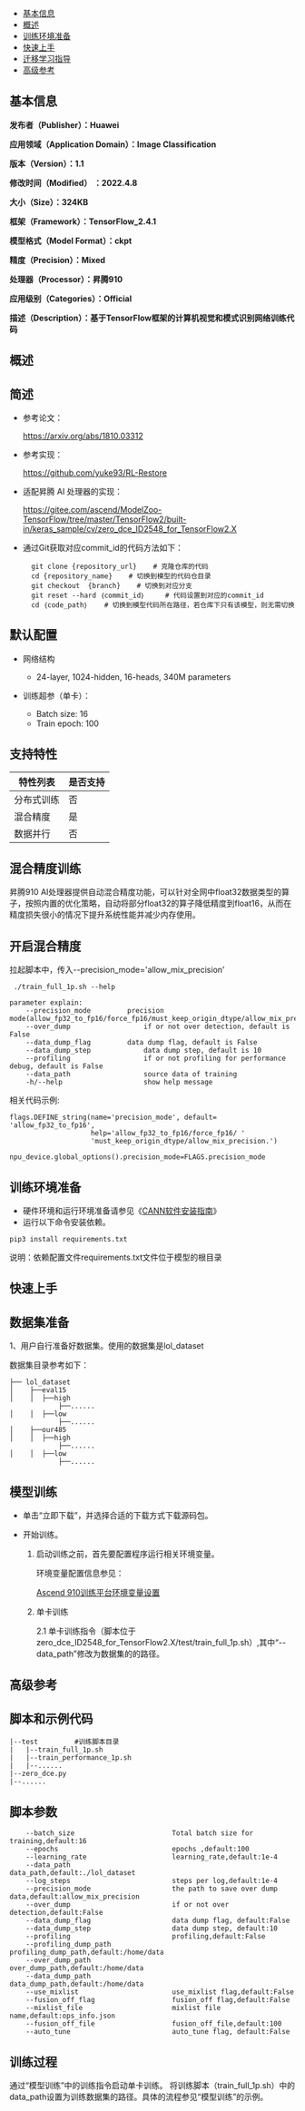 - [基本信息](#基本信息.md)
- [概述](#概述.md)
- [训练环境准备](#训练环境准备.md)
- [快速上手](#快速上手.md)
- [迁移学习指导](#迁移学习指导.md)
- [高级参考](#高级参考.md)
<h2 id="基本信息.md">基本信息</h2>

**发布者（Publisher）：Huawei**

**应用领域（Application Domain）：Image Classification**

**版本（Version）：1.1**

**修改时间（Modified） ：2022.4.8**

**大小（Size）：324KB**

**框架（Framework）：TensorFlow_2.4.1**

**模型格式（Model Format）：ckpt**

**精度（Precision）：Mixed**

**处理器（Processor）：昇腾910**

**应用级别（Categories）：Official**

**描述（Description）：基于TensorFlow框架的计算机视觉和模式识别网络训练代码**

<h2 id="概述.md">概述</h2>

## 简述

- 参考论文：

  https://arxiv.org/abs/1810.03312

- 参考实现：

  https://github.com/yuke93/RL-Restore
  

- 适配昇腾 AI 处理器的实现：
    
   https://gitee.com/ascend/ModelZoo-TensorFlow/tree/master/TensorFlow2/built-in/keras_sample/cv/zero_dce_ID2548_for_TensorFlow2.X

- 通过Git获取对应commit\_id的代码方法如下：
    
        git clone {repository_url}    # 克隆仓库的代码
        cd {repository_name}    # 切换到模型的代码仓目录
        git checkout  {branch}    # 切换到对应分支
        git reset --hard ｛commit_id｝     # 代码设置到对应的commit_id
        cd ｛code_path｝    # 切换到模型代码所在路径，若仓库下只有该模型，则无需切换
    

## 默认配置<a name="section91661242121611"></a>
-   网络结构
    -   24-layer, 1024-hidden, 16-heads, 340M parameters
    
-   训练超参（单卡）：
    -   Batch size: 16
    -   Train epoch: 100


## 支持特性<a name="section1899153513554"></a>

| 特性列表  | 是否支持 |
|-------|------|
| 分布式训练 | 否    |
| 混合精度  | 是    |
| 数据并行  | 否    |


## 混合精度训练<a name="section168064817164"></a>

昇腾910 AI处理器提供自动混合精度功能，可以针对全网中float32数据类型的算子，按照内置的优化策略，自动将部分float32的算子降低精度到float16，从而在精度损失很小的情况下提升系统性能并减少内存使用。

## 开启混合精度<a name="section20779114113713"></a>
拉起脚本中，传入--precision_mode='allow_mix_precision'

```
 ./train_full_1p.sh --help

parameter explain:
    --precision_mode         precision mode(allow_fp32_to_fp16/force_fp16/must_keep_origin_dtype/allow_mix_precision)
    --over_dump                  if or not over detection, default is False
    --data_dump_flag         data dump flag, default is False
    --data_dump_step             data dump step, default is 10
    --profiling                  if or not profiling for performance debug, default is False
    --data_path                  source data of training
    -h/--help                    show help message
```

相关代码示例:

```
flags.DEFINE_string(name='precision_mode', default= 'allow_fp32_to_fp16',
                    help='allow_fp32_to_fp16/force_fp16/ ' 
                    'must_keep_origin_dtype/allow_mix_precision.')

npu_device.global_options().precision_mode=FLAGS.precision_mode
```

<h2 id="训练环境准备.md">训练环境准备</h2>

-  硬件环境和运行环境准备请参见《[CANN软件安装指南](https://support.huawei.com/enterprise/zh/ascend-computing/cann-pid-251168373?category=installation-update)》
-  运行以下命令安装依赖。
```
pip3 install requirements.txt
```
说明：依赖配置文件requirements.txt文件位于模型的根目录

<h2 id="快速上手.md">快速上手</h2>

## 数据集准备<a name="section361114841316"></a>

1、用户自行准备好数据集。使用的数据集是lol_dataset

数据集目录参考如下：

```
├── lol_dataset
│    ├──eval15   
│    │  ├──high
            ├──......
│    │  ├──low
            ├──......
│    ├──our485  
│    │  ├──high
            ├──......
│    │  ├──low
            ├──......
```



## 模型训练<a name="section715881518135"></a>
- 单击“立即下载”，并选择合适的下载方式下载源码包。

- 开始训练。

    1. 启动训练之前，首先要配置程序运行相关环境变量。

       环境变量配置信息参见：

          [Ascend 910训练平台环境变量设置](https://gitee.com/ascend/ModelZoo-TensorFlow/wikis/01.%E8%AE%AD%E7%BB%83%E8%84%9A%E6%9C%AC%E8%BF%81%E7%A7%BB%E6%A1%88%E4%BE%8B/Ascend%20910%E8%AE%AD%E7%BB%83%E5%B9%B3%E5%8F%B0%E7%8E%AF%E5%A2%83%E5%8F%98%E9%87%8F%E8%AE%BE%E7%BD%AE)


    2. 单卡训练
       
        2.1 单卡训练指令（脚本位于zero_dce_ID2548_for_TensorFlow2.X/test/train_full_1p.sh）,其中“--data_path”修改为数据集的的路径。


<h2 id="高级参考.md">高级参考</h2>

## 脚本和示例代码

```
|--test			#训练脚本目录
|	|--train_full_1p.sh
|	|--train_performance_1p.sh
|   |--......
|--zero_dce.py
|--......
```

## 脚本参数<a name="section6669162441511"></a>

``` 
	--batch_size					    Total batch size for training,default:16
	--epochs					        epochs ,default:100
	--learning_rate         			learning_rate,default:1e-4
    --data_path		         			data_path,default:./lol_dataset
	--log_steps         			    steps per log,default:1e-4
	--precision_mode         			the path to save over dump data,default:allow_mix_precision
	--over_dump         			    if or not over detection,default:False
    --data_dump_flag	     			data dump flag, default:False
    --data_dump_step		 			data dump step, default:10
	--profiling         			    profiling,default:False
	--profiling_dump_path         		profiling_dump_path,default:/home/data
	--over_dump_path         			over_dump_path,default:/home/data
	--data_dump_path         			data_dump_path,default:/home/data
    --use_mixlist		         		use_mixlist flag,default:False
    --fusion_off_flag		         	fusion_off flag,default:False
    --mixlist_file		         		mixlist file name,default:ops_info.json
    --fusion_off_file		         	fusion_off_file,default:100
    --auto_tune		         			auto_tune flag, default:False
```

## 训练过程<a name="section1589455252218"></a>

通过“模型训练”中的训练指令启动单卡训练。
将训练脚本（train_full_1p.sh）中的data_path设置为训练数据集的路径。具体的流程参见“模型训练”的示例。




